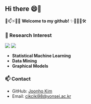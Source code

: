 ## Hi there 😄👋

💬📫⚡🚀✨ **Welcome to my github!** ✨🔭🌱👯🛠️

### 🔬 Research Interest
<img src="https://img.shields.io/badge/R-276DC3?style=flat-square&logo=R&logoColor=white"/> <img src="https://img.shields.io/badge/Python-3776AB?style=flat-square&logo=Python&logoColor=white"/>
- **Statistical Machine Learning**
- **Data Mining**
- **Graphical Models**

### 📫 Contact
- GitHub: [Joonho Kim](https://github.com/StatJuno)
- Email: cikciki98@yonsei.ac.kr
